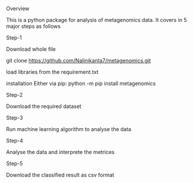 Overview

This is a python package for analysis of metagenomics data. It covers in 5 major steps as follows

 Step-1 

Download whole file

git clone https://github.com/Nalinikanta7/metagenomics.git

load libraries from the requirement.txt

installation
Either via pip: python -m pip install metagenomics



Step-2 

Download the required dataset


Step-3 

Run machine learning algorithm to analyse the data


Step-4 

Analyse the data and interprete the metrices


Step-5 

Download the classified result as csv format 
